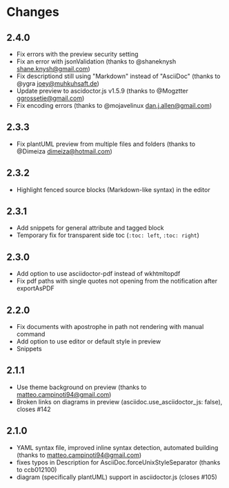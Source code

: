 # Changes

## 2.4.0
* Fix errors with the preview security setting
* Fix an error with jsonValidation (thanks to @shaneknysh <shane.knysh@gmail.com>)
* Fix descriptiond still using "Markdown" instead of "AsciiDoc" (thanks to @ygra <joey@muhkuhsaft.de>)
* Update preview to ascidoctor.js v1.5.9 (thanks to @Mogztter <ggrossetie@gmail.com>)
* Fix encoding errors (thanks to @mojavelinux <dan.j.allen@gmail.com>)

## 2.3.3
* Fix plantUML preview from multiple files and folders (thanks to @Dimeiza <dimeiza@hotmail.com>)

## 2.3.2
* Highlight fenced source blocks (Markdown-like syntax) in the editor

## 2.3.1
* Add snippets for general attribute and tagged block
* Temporary fix for transparent side toc (`:toc: left`, `:toc: right`)

## 2.3.0
* Add option to use asciidoctor-pdf instead of wkhtmltopdf
* Fix pdf paths with single quotes not opening from the notification after exportAsPDF

## 2.2.0
* Fix documents with apostrophe in path not rendering with manual command
* Add option to use editor or default style in preview
* Snippets

## 2.1.1

* Use theme background on preview (thanks to matteo.campinoti94@gmail.com)
* Broken links on diagrams in preview (asciidoc.use_asciidoctor_js: false), closes #142

## 2.1.0

* YAML syntax file, improved inline syntax detection, automated building (thanks to matteo.campinoti94@gmail.com)
* fixes typos in Description for AsciiDoc.forceUnixStyleSeparator (thanks to ccb012100)
* diagram (specifically plantUML) support in asciidoctor.js (closes #105)
